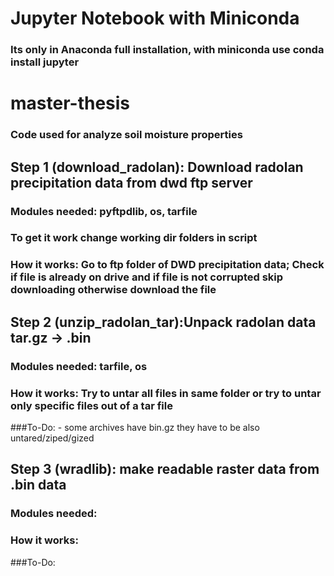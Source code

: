 # Jupyter Notebook with Miniconda
### Its only in Anaconda full installation, with miniconda use conda install jupyter

# master-thesis
### Code used for analyze soil moisture properties 

## Step 1 (download_radolan): Download radolan precipitation data from dwd ftp server
  ### Modules needed: pyftpdlib, os, tarfile 
  ### To get it work change working dir folders in script
  ### How it works: Go to ftp folder of DWD precipitation data; Check if file is already on drive and if file is not corrupted skip downloading otherwise download the file

## Step 2 (unzip_radolan_tar):Unpack radolan data tar.gz -> .bin
  ### Modules needed: tarfile, os
  ### How it works: Try to untar all files in same folder or try to untar only specific files out of a tar file
  ###To-Do:
            - some archives have bin.gz they have to be also untared/ziped/gized
            
## Step 3 (wradlib): make readable raster data from .bin data
  ### Modules needed:
  ### How it works: 
  ###To-Do: 
  
   
